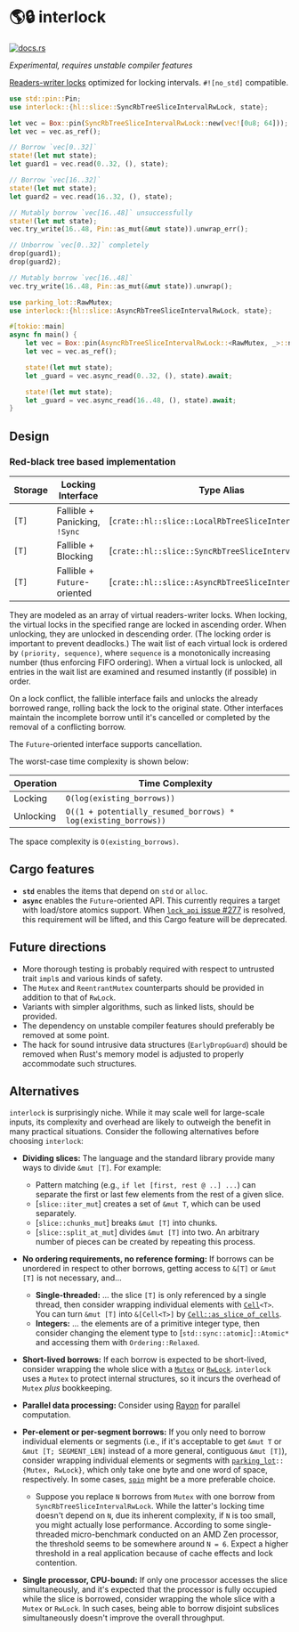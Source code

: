 # 🌎🔒 interlock

[<img src="https://docs.rs/interlock/badge.svg" alt="docs.rs">](https://docs.rs/interlock/)

*Experimental, requires unstable compiler features*

[Readers-writer locks][1] optimized for locking intervals. `#![no_std]` compatible.

```rust
use std::pin::Pin;
use interlock::{hl::slice::SyncRbTreeSliceIntervalRwLock, state};

let vec = Box::pin(SyncRbTreeSliceIntervalRwLock::new(vec![0u8; 64]));
let vec = vec.as_ref();

// Borrow `vec[0..32]`
state!(let mut state);
let guard1 = vec.read(0..32, (), state);

// Borrow `vec[16..32]`
state!(let mut state);
let guard2 = vec.read(16..32, (), state);

// Mutably borrow `vec[16..48]` unsuccessfully
state!(let mut state);
vec.try_write(16..48, Pin::as_mut(&mut state)).unwrap_err();

// Unborrow `vec[0..32]` completely
drop(guard1);
drop(guard2);

// Mutably borrow `vec[16..48]`
vec.try_write(16..48, Pin::as_mut(&mut state)).unwrap();
```

```rust
use parking_lot::RawMutex;
use interlock::{hl::slice::AsyncRbTreeSliceIntervalRwLock, state};

#[tokio::main]
async fn main() {
	let vec = Box::pin(AsyncRbTreeSliceIntervalRwLock::<RawMutex, _>::new(vec![0u8; 64]));
	let vec = vec.as_ref();

	state!(let mut state);
	let _guard = vec.async_read(0..32, (), state).await;

	state!(let mut state);
	let _guard = vec.async_read(16..48, (), state).await;
}
```

[1]: https://en.wikipedia.org/wiki/Readers%E2%80%93writer_lock

## Design

### Red-black tree based implementation

| Storage |       Locking Interface       |                      Type Alias                      |
|---------|-------------------------------|------------------------------------------------------|
| `[T]`   | Fallible + Panicking, `!Sync` | [`crate::hl::slice::LocalRbTreeSliceIntervalRwLock`] |
| `[T]`   | Fallible + Blocking           | [`crate::hl::slice::SyncRbTreeSliceIntervalRwLock`]  |
| `[T]`   | Fallible + `Future`-oriented  | [`crate::hl::slice::AsyncRbTreeSliceIntervalRwLock`] |

They are modeled as an array of virtual readers-writer locks. When locking, the virtual locks in the specified range are locked in ascending order. When unlocking, they are unlocked in descending order. (The locking order is important to prevent deadlocks.) The wait list of each virtual lock is ordered by `(priority, sequence)`, where `sequence` is a monotonically increasing number (thus enforcing FIFO ordering). When a virtual lock is unlocked, all entries in the wait list are examined and resumed instantly (if possible) in order.

On a lock conflict, the fallible interface fails and unlocks the already borrowed range, rolling back the lock to the original state. Other interfaces maintain the incomplete borrow until it's cancelled or completed by the removal of a conflicting borrow.

The `Future`-oriented interface supports cancellation.

The worst-case time complexity is shown below:

| Operation |                        Time Complexity                         |
|-----------|----------------------------------------------------------------|
| Locking   | `O(log(existing_borrows))`                                     |
| Unlocking | `O((1 + potentially_resumed_borrows) * log(existing_borrows))` |

The space complexity is `O(existing_borrows)`.

## Cargo features

 - **`std`** enables the items that depend on `std` or `alloc`.
 - **`async`** enables the `Future`-oriented API. This currently requires a target with load/store atomics support. When [`lock_api` issue #277][1] is resolved, this requirement will be lifted, and this Cargo feature will be deprecated.

[1]: https://github.com/Amanieu/parking_lot/issues/277

## Future directions

 - More thorough testing is probably required with respect to untrusted trait `impl`s and various kinds of safety.
 - The `Mutex` and `ReentrantMutex` counterparts should be provided in addition to that of `RwLock`.
 - Variants with simpler algorithms, such as linked lists, should be provided.
 - The dependency on unstable compiler features should preferably be removed at some point.
 - The hack for sound intrusive data structures (`EarlyDropGuard`) should be removed when Rust's memory model is adjusted to properly accommodate such structures.

## Alternatives

`interlock` is surprisingly niche. While it may scale well for large-scale inputs, its complexity and overhead are likely to outweigh the benefit in many practical situations. Consider the following alternatives before choosing `interlock`:

 - **Dividing slices:** The language and the standard library provide many ways to divide `&mut [T]`. For example:
 	- Pattern matching (e.g., `if let [first, rest @ ..] ...`) can separate the first or last few elements from the rest of a given slice.
 	- [`slice::iter_mut`] creates a set of `&mut T`, which can be used separately.
 	- [`slice::chunks_mut`] breaks `&mut [T]` into chunks.
 	- [`slice::split_at_mut`] divides `&mut [T]` into two. An arbitrary number of pieces can be created by repeating this process.

 - **No ordering requirements, no reference forming:** If borrows can be unordered in respect to other borrows, getting access to `&[T]` or `&mut [T]` is not necessary, and...
	 - **Single-threaded:** ... the slice `[T]` is only referenced by a single thread, then consider wrapping individual elements with [`Cell`]`<T>`. You can turn `&mut [T]` into `&[Cell<T>]` by [`Cell::as_slice_of_cells`].
	 - **Integers:** ... the elements are of a primitive integer type, then consider changing the element type to [`std::sync::atomic`]`::Atomic*` and accessing them with `Ordering::Relaxed`.

 - **Short-lived borrows:** If each borrow is expected to be short-lived, consider wrapping the whole slice with a [`Mutex`] or [`RwLock`]. `interlock` uses a `Mutex` to protect internal structures, so it incurs the overhead of `Mutex` *plus* bookkeeping.

 - **Parallel data processing:** Consider using [Rayon][1] for parallel computation.

 - **Per-element or per-segment borrows:** If you only need to borrow individual elements or segments (i.e., if it's acceptable to get `&mut T` or `&mut [T; SEGMENT_LEN]` instead of a more general, contiguous `&mut [T]`), consider wrapping individual elements or segments with [`parking_lot`][2]`::{Mutex, RwLock}`, which only take one byte and one word of space, respectively. In some cases, [`spin`][4] might be a more preferable choice.
 	- Suppose you replace `N` borrows from `Mutex` with one borrow from `SyncRbTreeSliceIntervalRwLock`. While the latter's locking time doesn't depend on `N`, due its inherent complexity, if `N` is too small, you might actually lose performance. According to some single-threaded micro-benchmark conducted on an AMD Zen processor, the threshold seems to be somewhere around `N = 6`. Expect a higher threshold in a real application because of cache effects and lock contention.

 - **Single processor, CPU-bound:** If only one processor accesses the slice simultaneously, and it's expected that the processor is fully occupied while the slice is borrowed, consider wrapping the whole slice with a `Mutex` or `RwLock`. In such cases, being able to borrow disjoint subslices simultaneously doesn't improve the overall throughput.

[1]: https://crates.io/crates/rayon
[2]: https://docs.rs/parking_lot/0.11.2/parking_lot/
[3]: https://docs.rs/rayon/1.5.1/rayon/fn.scope.html
[4]: https://crates.io/crates/spin
[`Cell`]: std::cell::Cell
[`Cell::as_slice_of_cells`]: std::cell::Cell::as_slice_of_cells
[`Mutex`]: std::sync::Mutex
[`RwLock`]: std::sync::RwLock
